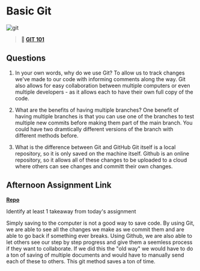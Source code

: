 # Basic Git

![git](https://git-scm.com/images/branching-illustration@2x.png)

> **📖 [GIT 101](https://codeworksacademy.com/fs-student-guide/resources/wk1/01-GIT)**

## Questions

1. In your own words, why do we use Git?
    To allow us to track changes we've made to our code with informing comments along the way. Git also allows for easy collaboration between multiple computers or even multiple developers - as it allows each to have their own full copy of the code. 

2. What are the benefits of having multiple branches?
One benefit of having multiple branches is that you can use one of the branches to test multiple new commits before making them part of the main branch. You could have two dramtically different versions of the branch with different methods before.

3. What is the difference between Git and GitHub
Git itself is a local repository, so it is only saved on the machine itself. Github is an online repository, so it allows all of these changes to be uploaded to a cloud where others can see changes and committ their own changes.

## Afternoon Assignment Link

**[Repo](https://github.com/devinwithoft/fs-journal)**

Identify at least 1 takeaway from today's assignment

Simply saving to the computer is not a good way to save code. By using Git, we are able to see all the changes we make as we commit them and are able to go back if something ever breaks. Using Github, we are also able to let others see our step by step progress and give them a seemless process if they want to collaborate. If we did this the "old way" we would have to do a ton of saving of multiple documents and would have to manually send each of these to others. This git method saves a ton of time.  